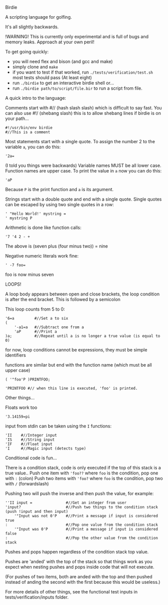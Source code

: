 Birdie

A scripting language for golfing.

It's all slightly backwards.

!WARNING! This is currently only experimental and is full of bugs and memory leaks. Approach at your own peril!

To get going quickly:
 - you will need flex and bison (and gcc and make)
 - simply clone and `make`
 - if you want to test if that worked, run `./tests/verification/test.sh` most tests should pass (At least eight)
 - run `./birdie` to get an interactive birdie shell or...
 - run `./birdie path/to/script/file.bir` to run a script from file.
 
A quick intro to the language:

Comments start with #// (hash slash slash) which is difficult to say fast.
You can also use #!/ (shebang slash) this is to allow shebang lines if birdie is on your path...

    #!/usr/bin/env birdie
    #//This is a comment

Most statements start with a single quote. To assign the number 2 to the variable `a`, you can do this:

    '2a=
    
(I told you things were backwards)
Variable names MUST be all lower case. Function names are upper case.
To print the value in `a` now you can do this:

    'aP
    
Because `P` is the print function and `a` is its argument.

Strings start with a double quote and end with a single quote. Single quotes can be escaped by using two single quotes in a row:

    ' "Hello World!' mystring =
    ' mystring P
    
Arithmetic is done like function calls:

    '7 '4 2 - +
    
The above is (seven plus (four minus two)) = nine

Negative numeric literals work fine:

    ' -7 foo=
    
foo is now minus seven


LOOPS!

A loop body appears between open and close brackets, the loop condition is after the end bracket. This is followed by a semicolon

This loop counts from 5 to 0:

    '6=a         #//Set a to six
    (
        '-a1=a   #//Subtract one from a
        'aP      #//Print a
    )a;          #//Repeat until a is no longer a true value (is equal to 0)

for now, loop conditions cannot be expressions, they must be simple identifiers


functions are similar but end with the function name (which must be all upper case)

    ( '"foo'P )PRINTFOO;

    'PRINTFOO #// when this line is executed, 'foo' is printed.
    
Other things...

Floats work too

    '3.14159=pi
    
input from stdin can be taken using the `I` functions:

    'II    #//Integer input
    'IS    #//String input
    'IF    #//Float input
    'I     #//Magic input (detects type)
    
Conditional code is fun...

There is a condition stack, code is only executed if the top of this stack is a true value..
Push one item with `'foo??` where `foo` is the condition, pop one with `:` (colon)
Push two items with `'foo?` where `foo` is the condition, pop two with `/` (forwardslash)

Pushing two will push the inverse and then push the value, for example:

	''II input =               #//Get an integer from user
	'input?                    #//Push two things to the condition stack (push !input and then input)
	    '"Input was not 0'P    #//Print a message if input is considered true
	:                          #//Pop one value from the condition stack
	    '"Input was 0'P        #//Print a message if input is considered false
	:                          #//Pop the other value from the condition stack
	
Pushes and pops happen regardless of the condition stack top value.

Pushes are 'anded' with the top of the stack so that things work as you expect when nesting pushes and pops inside code that will not execute.

(For pushes of two items, both are anded with the top and then pushed instead of anding the second with the first because this would be useless.)

For more details of other things, see the functional test inputs in tests/verification/inputs folder.